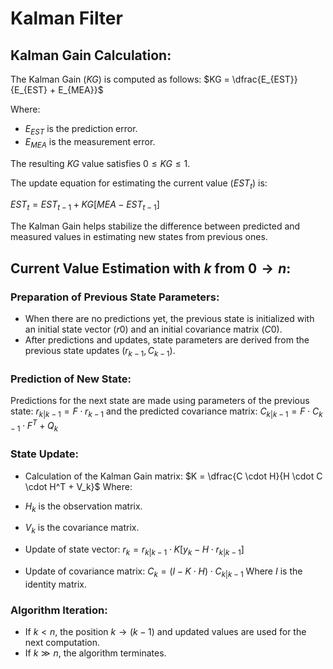 # Kalman Filter
## Kalman Gain Calculation:

The Kalman Gain ($KG$) is computed as follows:
$KG = \dfrac{E_{EST}}{E_{EST} + E_{MEA}}$

Where:
- $E_{EST}$ is the prediction error.
- $E_{MEA}$ is the measurement error.

The resulting $KG$ value satisfies $0 \leq KG \leq 1$.

The update equation for estimating the current value ($EST_t$) is:

$EST_t = EST_{t - 1} + KG \left[MEA - EST_{t - 1}\right]$

The Kalman Gain helps stabilize the difference between predicted and measured values in estimating new states from previous ones.

## Current Value Estimation with $k$ from $0 \longrightarrow n$:

### Preparation of Previous State Parameters:
- When there are no predictions yet, the previous state is initialized with an initial state vector ($r0$) and an initial covariance matrix ($C0$).
- After predictions and updates, state parameters are derived from the previous state updates ($r_{k - 1}, C_{k - 1}$).

### Prediction of New State:
Predictions for the next state are made using parameters of the previous state:
$r_{k | k - 1} = F \cdot r_{k - 1}$
and the predicted covariance matrix:
$C_{k | k - 1} = F \cdot C_{k - 1} \cdot F^T + Q_k$

### State Update:
- Calculation of the Kalman Gain matrix:
$K = \dfrac{C \cdot H}{H \cdot C \cdot H^T + V_k}$
Where:
- $H_k$ is the observation matrix.
- $V_k$ is the covariance matrix.

- Update of state vector:
$r_k = r_{k | k - 1} \cdot K\left[y_k - H \cdot r_{k | k - 1}\right]$

- Update of covariance matrix:
$C_{k} = \left(I - K \cdot H\right) \cdot C_{k | k - 1}$
Where $I$ is the identity matrix.

### Algorithm Iteration:
- If $k < n$, the position $k \longrightarrow \left(k - 1\right)$ and updated values are used for the next computation.
- If $k \gg n$, the algorithm terminates.
